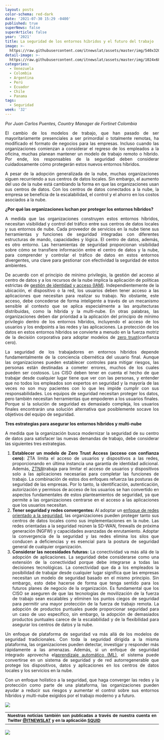 ```yaml
---
layout: posts
color-schema: red-dark
date: '2021-07-30 15:29 -0400'
published: true
superNews: false
superArticle: false
year: '2021'
title: La seguridad de los entornos híbridos y el futuro del trabajo
image: >-
  https://raw.githubusercontent.com/itnewslat/assets/master/img/540x320/Juan-Carlos-Puentes-g.jpg
detail-image: >-
  https://raw.githubusercontent.com/itnewslat/assets/master/img/1024x680/Juan-Carlos-Puentes-g.jpg
categories:
  - Venezuela
  - Colombia
  - Argentina
  - Perú
  - Ecuador
  - Chile
  - Panama
tags:
  - Seguridad
week: '32'
---
```

<p style="text-align: justify;"><em>Por Juan Carlos Puentes, Country Manager de Fortinet Colombia</em></p>
<p style="text-align: justify;">El cambio de los modelos de trabajo, que han pasado de ser mayoritariamente presenciales a ser primordial o totalmente remotas, ha modificado el formato de negocios para las empresas. Incluso cuando las organizaciones comienzan a considerar el regreso de los empleados a la oficina, muchas planean mantener un modelo de trabajo remoto o híbrido. Por ende, los responsables de la seguridad deben considerar cuidadosamente cómo protegerán estos nuevos entornos híbridos.</p>
<p style="text-align: justify;">A pesar de la adopción generalizada de la nube, muchas organizaciones siguen recurriendo a sus centros de datos locales. Sin embargo, el aumento del uso de la nube está cambiando la forma en que las organizaciones usan sus centros de datos. Con los centros de datos conectados a la nube, la empresa se beneficia de la escalabilidad, el control y el ahorro en los costos asociados a la nube.</p>
<p style="text-align: justify;"><strong>¿Por qué las organizaciones luchan por proteger los entornos híbridos?</strong></p>
<p style="text-align: justify;">A medida que las organizaciones construyen estos entornos híbridos, necesitan visibilidad y control del tráfico entre sus centros de datos locales y sus entornos de nube. Cada proveedor de servicios en la nube tiene sus herramientas y funciones de seguridad integradas con diferentes estructuras de mando, capacidades y lógica. El centro de datos, además, es otro entorno. Las herramientas de seguridad proporcionan visibilidad sobre cómo se transfiere información entre el centro de datos y la nube, para comprender y controlar el tráfico de datos en estos entornos divergentes, una clave para gestionar con efectividad la seguridad de estos ambientes.</p>
<p style="text-align: justify;">De acuerdo con el principio de mínimo privilegio, la gestión del acceso al centro de datos y a los recursos de la nube implica la aplicación de políticas estrictas de <a href="https://www.fortinet.com/products/identity-access-management?utm_source=blog&amp;utm_campaign=identity-access-mgmt">gestión de identidad y acceso (IAM)</a>. Independientemente de la ubicación, el dispositivo o la red, los usuarios deben tener acceso a las aplicaciones que necesitan para realizar su trabajo. No obstante, este acceso, debe concederse de forma inteligente a través de un mecanismo sensible al contexto que se aplica especialmente a las arquitecturas distribuidas, como la híbrida y la multi-nube. En otras palabras, las organizaciones deben dar prioridad a la aplicación del principio de mínimo privilegio dentro de los entornos híbridos, incluyendo el acceso de los usuarios y los endpoints a las redes y las aplicaciones. La protección de los datos en estos entornos híbridos se convierte a menudo en la fuerza motriz de la decisión corporativa para adoptar modelos de <a href="https://www.fortinet.com/resources/cyberglossary/what-is-the-zero-trust-network-security-model?utm_source=blog&amp;utm_campaign=zero-trust-network-security-model">zero trust</a>(confianza cero).</p>
<p style="text-align: justify;">La seguridad de los trabajadores en entornos híbridos depende fundamentalmente de la conciencia cibernética del usuario final. Aunque las organizaciones pueden establecer controles para mitigar riesgos, las personas están destinadas a cometer errores, muchos de los cuales pueden ser costosos. Los CISO deben tener en cuenta el hecho de que trabajar desde cualquier lugar tiene que ver con las personas, y entender que no todos los empleados son expertos en seguridad y la mayoría de las veces no son muy pacientes con lo que les impide cumplir con sus responsabilidades. Los equipos de seguridad necesitan proteger los datos, pero también necesitan herramientas que empoderen a los usuarios finales. Porque si la solución de seguridad es demasiado compleja, los usuarios finales encontrarán una solución alternativa que posiblemente socave los objetivos del equipo de seguridad.</p>
<p style="text-align: justify;"><strong>Tres estrategias para asegurar los entornos híbridos y multi-nube</strong></p>
<p style="text-align: justify;">A medida que la organización busca modernizar la seguridad de su centro de datos para satisfacer las nuevas demandas de trabajo, debe considerar las siguientes tres estrategias.</p>

<ol style="text-align: justify;">
	<li><strong>Establecer un modelo de Zero Trust Access (acceso con confianza cero): </strong>ZTA limita el acceso de usuarios y dispositivos a las redes, proporcionando en última instancia una garantía de identidad adicional. Además, <a href="https://www.fortinet.com/solutions/enterprise-midsize-business/network-access.html?utm_source=blog&amp;utm_campaign=zero-trust-network-access">ZTNA</a>trabaja para limitar el acceso de usuarios y dispositivos solo a las aplicaciones necesarias para completar las funciones de trabajo. La combinación de estos dos enfoques refuerza las posturas de seguridad de las empresas. Por lo tanto, la identificación, autenticación, autorización y permisos de acceso de los usuarios se han convertido en aspectos fundamentales de estos planteamientos de seguridad, ya que permite a las organizaciones centrarse en el acceso a las aplicaciones que los usuarios necesitan.</li>
	<li><strong>Tener seguridad y redes convergentes: </strong>Al adoptar un <a href="https://www.fortinet.com/blog/business-and-technology/defining-security-driven-networking?utm_source=blog&amp;utm_campaign=sdn">enfoque de redes orientado a la seguridad</a>, las organizaciones pueden proteger tanto sus centros de datos locales como sus implementaciones en la nube. Las redes orientadas a la seguridad reúnen la SD-WAN, firewalls de próxima generación (NGFW) y capacidades avanzadas de enrutamiento. Adoptar la convergencia de la seguridad y las redes elimina los silos que conducen a deficiencias y es esencial para la postura de seguridad general de cualquier organización.</li>
	<li><strong>Considerar las necesidades futuras:</strong> La conectividad va más allá de la adopción de aplicaciones. La seguridad debe considerarse como una extensión de la conectividad porque debe integrarse a todas las decisiones tecnológicas. La conectividad que da a los empleados la posibilidad de trabajar desde cualquier lugar significa que las empresas necesitan un modelo de seguridad basado en el mismo principio. Sin embargo, esto debe hacerse de forma que tenga sentido para los futuros planes de negocio de la organización. Es fundamental que los CISO se aseguren de que las tecnologías de movilización de la fuerza de trabajo sean escalables y eliminen los puntos ciegos de seguridad para permitir una mayor protección de la fuerza de trabajo remota. La adopción de productos puntuales puede proporcionar seguridad para un caso de uso específico, sin embargo, la adopción de demasiados productos puntuales carece de la escalabilidad y de la flexibilidad para asegurar los centros de datos y la nube.</li>
</ol>
<p style="text-align: justify;">Un enfoque de plataforma de seguridad va más allá de los modelos de seguridad tradicionales. Con toda la seguridad dirigida a la misma plataforma, las organizaciones pueden detectar, investigar y responder más rápidamente a las amenazas. Además, si un enfoque de seguridad integrado aprovecha el<a href="https://www.fortinet.com/solutions/enterprise-midsize-business/machine-learning.html?utm_source=blog&amp;utm_campaign=ai-automation">aprendizaje automático (ML)</a>, el sistema puede convertirse en un sistema de seguridad y de red autorregenerable que protege los dispositivos, datos y aplicaciones en los centros de datos locales y los servicios en la nube.</p>
<p style="text-align: justify;">Con un enfoque holístico a la seguridad, que haga converger las redes y la protección como parte de una plataforma, las organizaciones pueden ayudar a reducir sus riesgos y aumentar el control sobre sus entornos híbridos y multi-nube exigidos por el trabajo moderno y a futuro.</p>

![](https://raw.githubusercontent.com/itnewslat/assets/master/img/540x320/Juan-Carlos-Puentes-g.jpg)

<table style="height: 42px;" width="569">
<tbody>
<tr>
<td style="text-align: justify;"><sub><strong>Nuestras noticias también son publicadas a través de nuestra cuenta en Twitter <a href="https://twitter.com/itnewslat?lang=es">@ITNEWSLAT</a> y en la aplicación <a href="https://squidapp.co/en/">SQUID</a></strong></sub></td>
</tr>
</tbody>
</table>

<img src="https://tracker.metricool.com/c3po.jpg?hash=56f88a41e39ab42c063cc51676587a04"/>
